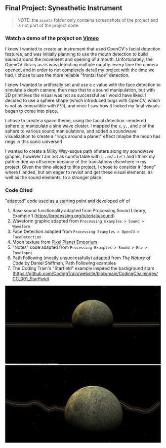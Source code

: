 ## Final Project: Synesthetic Instrument
> NOTE: the `assets` folder only contains screenshots of the project and is not part of the project code.

### Watch a demo of the project on [Vimeo](https://vimeo.com/manage/videos/656281402)


I knew I wanted to create an instrument that used OpenCV's facial detection features, and was initially planning to use the mouth detection to build sound around the movement and opening of a mouth. Unfortunately, the OpenCV library as-is was detecting multiple mouths every time the camera opened, and in order to not completely derail my project with the time we had, I chose to use the more reliable "frontal face" detection.

I knew I wanted to artificially set and use a `z` value with the face detection to simulate a depth camera, then map that to a sound manipulation, but with 2D primitives the visual was not as successful as I would have liked. I decided to use a sphere shape (which introduced bugs with OpenCV, which is not as compatible with `P3D`), and once I saw how it looked my final visuals began to come into place. 

I chose to create a space theme, using the facial detection -rendered sphere to manipulate a sine wave cluster. I mapped the `x`, `y,`, and `z` of the sphere to various sound manipulations, and added a soundwave visualization to create a "rings around a planet" effect (maybe the moon has rings in this sonic universe!)

I wanted to create a Milky Way-esque path of stars along my soundwave graphic, however I am not as comfortable with `translate()` and I think my path ended up offscreen because of the translations elsewhere in my project. Given the time alloted to this project, I chose to consider it "done" where I landed, but am eager to revisit and get these visual elements, as well as the sound elements, to a stronger place.



### Code Cited
"adapted" code used as a starting point and developed off of
1. Base sound functionality adapted from Processing Sound Library, Example 1 (https://processing.org/tutorials/sound)
1. Waveform graphic adapted from `Processing Examples > Sound > Waveform`
1. Face Detection adapted from `Processing Examples > OpenCV > FaceDetection`
1. Moon texture from [Pixel Planet Emporium](http://planetpixelemporium.com/)
1. "Notes" code adapted from `Processing Examples > Sound > Env > Envelopes`
1. Path Following (mostly unsuccessfully) adapted from _The Nature of Code_ by Daniel Shiffman, Path Following examples
1. The Coding Train's "Starfield" example inspired the background stars (https://github.com/CodingTrain/website/blob/main/CodingChallenges/CC_001_StarField)

!["Rings" flat during silence](./assets/instrument1.png)
!["Rings" moving with sound](./assets/instrument2.png)
